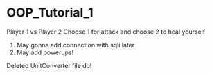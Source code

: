 # OOP_Tutorial_1
Player 1 vs Player 2
Choose 1 for attack and choose 2 to heal yourself

1. May gonna add connection with sqli later
2. May add powerups!

Deleted UnitConverter file do!
